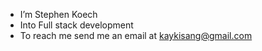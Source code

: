 - I’m Stephen Koech
- Into Full stack development
- To reach me send me an email at kaykisang@gmail.com

<!---
kisangkay/kisangkay is a ✨ special ✨ repository because its `README.md` (this file) appears on your GitHub profile.
You can click the Preview link to take a look at your changes.
--->
